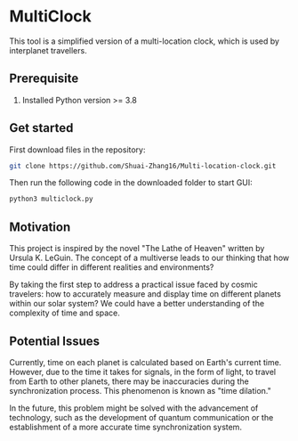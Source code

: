 # MultiClock
This tool is a simplified version of a multi-location clock, which is used by interplanet travellers.

## Prerequisite
1. Installed Python version >= 3.8 

## Get started
First download files in the repository:

````bash
git clone https://github.com/Shuai-Zhang16/Multi-location-clock.git
````

Then run the following code in the downloaded folder to start GUI: 

````bash
python3 multiclock.py
````

## Motivation
This project is inspired by the novel "The Lathe of Heaven" written by Ursula K. LeGuin. The concept of a multiverse leads to our thinking that how time could differ in different realities and environments?  

By taking the first step to address a practical issue faced by cosmic travelers: how to accurately measure and display time on different planets within our solar system? We could have a better understanding of the complexity of time and space.

## Potential Issues
Currently, time on each planet is calculated based on Earth's current time. 
However, due to the time it takes for signals, in the form of light, to travel from Earth to other planets, there may be inaccuracies during the synchronization process. This phenomenon is known as "time dilation."
 
In the future, this problem might be solved with the advancement of technology, such as the development of quantum communication or the establishment of a more accurate time synchronization system.
